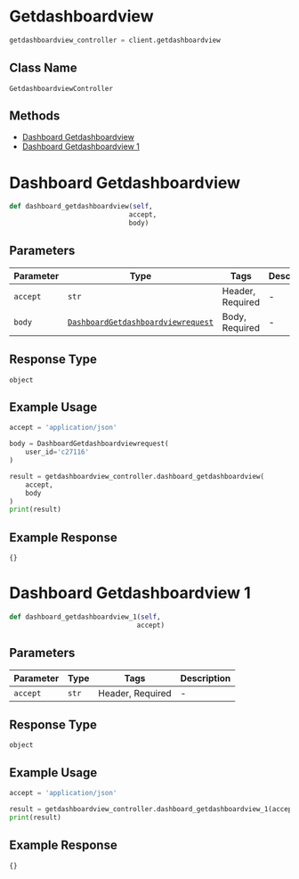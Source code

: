 # Getdashboardview

```python
getdashboardview_controller = client.getdashboardview
```

## Class Name

`GetdashboardviewController`

## Methods

* [Dashboard Getdashboardview](../../doc/controllers/getdashboardview.md#dashboard-getdashboardview)
* [Dashboard Getdashboardview 1](../../doc/controllers/getdashboardview.md#dashboard-getdashboardview-1)


# Dashboard Getdashboardview

```python
def dashboard_getdashboardview(self,
                              accept,
                              body)
```

## Parameters

| Parameter | Type | Tags | Description |
|  --- | --- | --- | --- |
| `accept` | `str` | Header, Required | - |
| `body` | [`DashboardGetdashboardviewrequest`](../../doc/models/dashboard-getdashboardviewrequest.md) | Body, Required | - |

## Response Type

`object`

## Example Usage

```python
accept = 'application/json'

body = DashboardGetdashboardviewrequest(
    user_id='c27116'
)

result = getdashboardview_controller.dashboard_getdashboardview(
    accept,
    body
)
print(result)
```

## Example Response

```
{}
```


# Dashboard Getdashboardview 1

```python
def dashboard_getdashboardview_1(self,
                                accept)
```

## Parameters

| Parameter | Type | Tags | Description |
|  --- | --- | --- | --- |
| `accept` | `str` | Header, Required | - |

## Response Type

`object`

## Example Usage

```python
accept = 'application/json'

result = getdashboardview_controller.dashboard_getdashboardview_1(accept)
print(result)
```

## Example Response

```
{}
```

